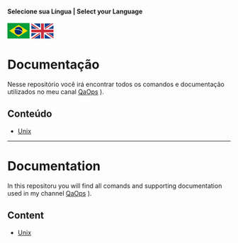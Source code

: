 #### Selecione sua Língua | Select your Language
<a href='#documentação'><img src="images/pt-br.png" alt="Português" width="50" /></a>
<a href='#documentation'><img src="images/en.jpg" alt="English" width="50" /></a>

# Documentação
Nesse repositório você irá encontrar todos os comandos e documentação utilizados no meu canal [QaOps](http://videos.qa-ops.com/youtube)
).

## Conteúdo
* [Unix](unix-br.md) 


---

# Documentation
In this repositoru you will find all comands and supporting documentation used in my channel 
[QaOps](http://videos.qa-ops.com/youtube)
).

## Content
* [Unix](unix-en.md)